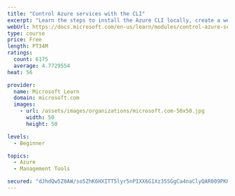 ```yaml
---
title: "Control Azure services with the CLI"
excerpt: "Learn the steps to install the Azure CLI locally, create a website, and manage Azure resources using the CLI."
webUrl: https://docs.microsoft.com/en-us/learn/modules/control-azure-services-with-cli/
type: course
price: Free
length: PT34M
ratings:
  count: 6175
  average: 4.7729554
heat: 56

provider:
  name: Microsoft Learn
  domain: microsoft.com
  images:
    - url: /assets/images/organizations/microsoft.com-50x50.jpg
      width: 50
      height: 50

levels:
  - Beginner

topics:
  - Azure
  - Management Tools

secured: "dJhdQw5Z0AW/so5ZhK6HXITT5lyr5nPIXX6G1Xz35SGgCa4naClyQAR009PKHDjfU7Q3/2tcMuTJi737UI23VWyRaR/YQgYIgiVo40FFhY0yoMJl3ns1igT4xohk+z5J0UmJotlqYU7mOhjZ6c8W8qphVkZld7j4TSPMnUDSzQQO4Smzvu+rVn2AzAhBDrvyh8BepveG4avK2IqppoaQxMy+r4rrW+ITJVcbNtzEzYDrj8baq00e3zXwL6Feq1e/oHAohMVX9W4r+w3G8X+Q6TCd8jHK87Ysw8Zy8zoF8YYunEQkVSE6UZX0GjZsqm2HWosUchbqelv2X/mO+zoNh8PfeiMjPMg3VvMPo8ld3zFKtxpdjCswgYZStxSOQLaNAoUAsT6YU7blftaexdmwgwsnsYG7cYrgX7Ibdh3Li2U=;XUWpm7XI1nLtrXZXr/vZNA=="
---
```


